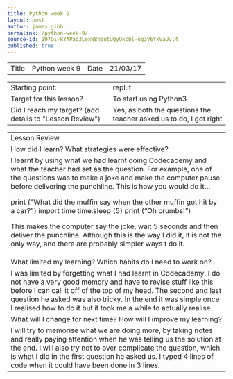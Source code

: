 ```yaml
---
title: Python week 9
layout: post
author: james.gibb
permalink: /python-week-9/
source-id: 197Oi-RYAPaq3LexNBh6utUQyUxcbl-og3V6YxVaUvl4
published: true
---
```

<table>
  <tr>
    <td>Title</td>
    <td>Python week 9</td>
    <td>Date</td>
    <td>21/03/17</td>
  </tr>
</table>


<table>
  <tr>
    <td>Starting point:</td>
    <td>repl.it</td>
  </tr>
  <tr>
    <td>Target for this lesson?</td>
    <td>To start using Python3</td>
  </tr>
  <tr>
    <td>Did I reach my target? 
(add details to "Lesson Review")</td>
    <td> Yes, as both the questions the teacher asked us to do, I got right</td>
  </tr>
</table>


<table>
  <tr>
    <td>Lesson Review</td>
  </tr>
  <tr>
    <td>How did I learn? What strategies were effective? </td>
  </tr>
  <tr>
    <td>I learnt by using what we had learnt doing Codecademy and what the teacher had set as the question. For example, one of the questions was to make a joke and make the computer pause before delivering the punchline. This is how you would do it…

print ("What did the muffin say when the other muffin got hit by a car?")
import time
time.sleep (5)
print (“Oh crumbs!”)

This makes the computer say the joke, wait 5 seconds and then deliver the punchline. Although this is the way I did it, it is not the only way, and there are probably simpler ways t do it.</td>
  </tr>
  <tr>
    <td>What limited my learning? Which habits do I need to work on? </td>
  </tr>
  <tr>
    <td>I was limited by forgetting what I had learnt in Codecademy. I do not have a very good memory and have to revise stuff like this before I can call it off of the top of my head. The second and last question he asked was also tricky. In the end it was simple once I realised how to do it but it took me a while to actually realise.</td>
  </tr>
  <tr>
    <td>What will I change for next time? How will I improve my learning?</td>
  </tr>
  <tr>
    <td>I will try to memorise what we are doing more, by taking notes and really paying attention when he was telling us the solution at the end. I will also try not to over complicate the question, which is what I did in the first question he asked us. I typed 4 lines of code when it could have been done in 3 lines.</td>
  </tr>
</table>


